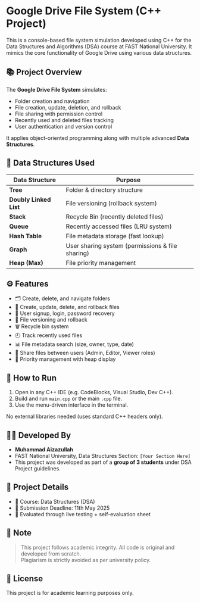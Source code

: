 # Google Drive File System (C++ Project)

This is a console-based file system simulation developed using C++ for the Data Structures and Algorithms (DSA) course at FAST National University. It mimics the core functionality of Google Drive using various data structures.


## 📚 Project Overview

The **Google Drive File System** simulates:

- Folder creation and navigation
- File creation, update, deletion, and rollback
- File sharing with permission control
- Recently used and deleted files tracking
- User authentication and version control

It applies object-oriented programming along with multiple advanced **Data Structures**.


## 🧠 Data Structures Used

| Data Structure | Purpose |
|----------------|---------|
| **Tree** | Folder & directory structure |
| **Doubly Linked List** | File versioning (rollback system) |
| **Stack** | Recycle Bin (recently deleted files) |
| **Queue** | Recently accessed files (LRU system) |
| **Hash Table** | File metadata storage (fast lookup) |
| **Graph** | User sharing system (permissions & file sharing) |
| **Heap (Max)** | File priority management |


## ⚙️ Features

- 🗂️ Create, delete, and navigate folders
- 📄 Create, update, delete, and rollback files
- 🔐 User signup, login, password recovery
- 🔄 File versioning and rollback
- 🗑️ Recycle bin system
- 🕘 Track recently used files
- 📊 File metadata search (size, owner, type, date)
- 🔗 Share files between users (Admin, Editor, Viewer roles)
- 🚦 Priority management with heap display


## 🚀 How to Run

1. Open in any C++ IDE (e.g. CodeBlocks, Visual Studio, Dev C++).
2. Build and run `main.cpp` or the main `.cpp` file.
3. Use the menu-driven interface in the terminal.

No external libraries needed (uses standard C++ headers only).


## 🧑‍💻 Developed By

- **Muhammad Aizazullah**
- FAST National University, Data Structures Section: `[Your Section Here]`
- This project was developed as part of a **group of 3 students** under DSA Project guidelines.


## 📅 Project Details

- 📁 Course: Data Structures (DSA)
- 📆 Submission Deadline: 11th May 2025
- 🧪 Evaluated through live testing + self-evaluation sheet

## 📌 Note

> This project follows academic integrity. All code is original and developed from scratch.  
> Plagiarism is strictly avoided as per university policy.

## 🔗 License

This project is for academic learning purposes only.
